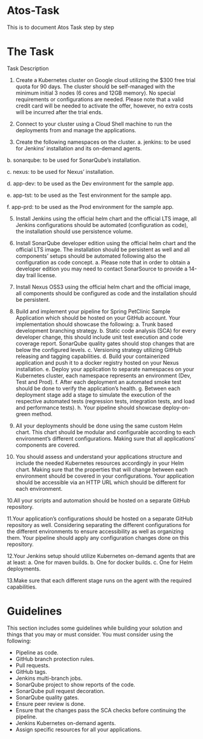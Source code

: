 # Atos-Task
This is to document Atos Task step by step

# The Task
Task Description

1. Create a Kubernetes cluster on Google cloud utilizing the $300 free trial quota for 90 days. 
The cluster should be self-managed with the minimum initial 3 nodes (6 cores and 12GB memory). No special requirements or configurations are needed. 
Please note that a valid credit card will be needed to activate the offer, however, no extra costs will be incurred after the trial ends.

2. Connect to your cluster using a Cloud Shell machine to run the deployments from and manage the applications. 

3. Create the following namespaces on the cluster.
  a.  jenkins: to be used for Jenkins’ installation and its on-demand agents.

  b. sonarqube: to be used for SonarQube’s installation.
  
  c. nexus: to be used for Nexus’ installation.
  
  d. app-dev: to be used as the Dev environment for the sample app.
  
  e. app-tst: to be used as the Test environment for the sample app.
  
  f. app-prd: to be used as the Prod environment for the sample app.
  

5. Install Jenkins using the official helm chart and the official LTS image, all Jenkins configurations should be automated (configuration as code), the installation should use persistence volume.

6. Install SonarQube developer edition using the official helm chart and the official LTS image. The installation should be persistent as well and all components’ setups should be automated following also the 
   configuration as code concept.
  a. Please note that in order to obtain a developer edition you may need to contact SonarSource to provide a 14-day trail license.

7. Install Nexus OSS3 using the official helm chart and the official image, all components should be configured as code and the installation should be persistent.

8. Build and implement your pipeline for Spring PetClinic Sample Application which should be hosted on your GitHub account. 
Your implementation should showcase the following:
  a. Trunk based development branching strategy. 
  b. Static code analysis (SCA) for every developer change, this should include unit test execution and code coverage report. SonarQube quality gates should stop changes that are below the configured levels. 
  c. Versioning strategy utilizing GitHub releasing and tagging capabilities. 
  d. Build your containerized application and push it to a docker registry hosted on your Nexus installation. 
  e. Deploy your application to separate namespaces on your Kubernetes cluster, each namespace represents an environment (Dev, Test and Prod).
  f. After each deployment an automated smoke test should be done to verify the application’s health.
  g. Between each deployment stage add a stage to simulate the execution of the respective automated tests (regression tests, integration tests, and load and performance tests). 
  h. Your pipeline should showcase deploy-on-green method.

9. All your deployments should be done using the same custom Helm chart. 
  This chart should be modular and configurable according to each environment’s different configurations. Making sure that all applications’ components are covered.

10. You should assess and understand your applications structure and include the needed Kubernetes resources accordingly in your Helm chart. 
  Making sure that the properties that will change between each environment should be covered in your configurations. Your application should be accessible via an HTTP URL which should be different for each environment.

10.All your scripts and automation should be hosted on a separate GitHub repository.

11.Your application’s configurations should be hosted on a separate GitHub repository as well. 
  Considering separating the different configurations for the different environments to ensure accessibility as well as organizing them. 
  Your pipeline should apply any configuration changes done on this repository.

12.Your Jenkins setup should utilize Kubernetes on-demand agents that are at least:
a. One for maven builds.
b. One for docker builds.
c. One for Helm deployments.

13.Make sure that each different stage runs on the agent with the required capabilities.

# Guidelines
This section includes some guidelines while building your solution and things that you may or must consider. 
You must consider using the following:
- Pipeline as code.
- GitHub branch protection rules. 
- Pull requests. 
- GitHub tags.
- Jenkins multi-branch jobs.
- SonarQube project to show reports of the code.
- SonarQube pull request decoration.
- SonarQube quality gates.
- Ensure peer review is done.
- Ensure that the changes pass the SCA checks before continuing the pipeline.
- Jenkins Kubernetes on-demand agents.
- Assign specific resources for all your applications.
